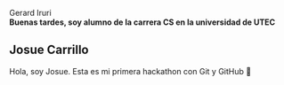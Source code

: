 Gerard Iruri  
**Buenas tardes, soy alumno de la carrera CS en la universidad de UTEC**

## Josue Carrillo  
Hola, soy Josue. Esta es mi primera hackathon con Git y GitHub 🚀